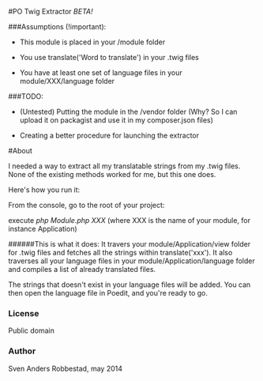 #PO Twig Extractor
_BETA!_

###Assumptions (!important): 

* This module is placed in your /module folder

* You use translate('Word to translate') in your .twig files

* You have at least one set of language files in your module/XXX/language folder

###TODO:

* (Untested) Putting the module in the /vendor folder (Why? So I can upload it on packagist and use it in my composer.json files)

* Creating a better procedure for launching the extractor 

#About

I needed a way to extract all my translatable strings from my .twig files.
None of the existing methods worked for me, but this one does.

Here's how you run it:

From the console, go to the root of your project:

execute _php Module.php XXX_ (where XXX is the name of your module, for instance Application)

######This is what it does:
It travers your module/Application/view folder for .twig files and fetches
all the strings within translate('xxx'). It also traverses all your language files
in your module/Application/language folder and compiles a list of already translated 
files. 

The strings that doesn't exist in your language files will be added. You can then open the 
language file in Poedit, and you're ready to go. 

### License

Public domain

### Author

Sven Anders Robbestad, may 2014
